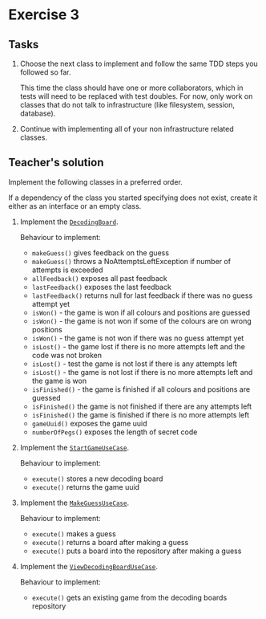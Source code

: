 # Exercise 3

## Tasks

1. Choose the next class to implement and follow the same TDD steps you followed so far.

    This time the class should have one or more collaborators, which in tests will need to be replaced with test doubles.
    For now, only work on classes that do not talk to infrastructure (like filesystem, session, database).

2. Continue with implementing all of your non infrastructure related classes.

## Teacher's solution

Implement the following classes in a preferred order.

If a dependency of the class you started specifying does not exist, create it either as an interface or an empty class.

1. Implement the [`DecodingBoard`](../src/Game/DecodingBoard.php).

    Behaviour to implement:

    * `makeGuess()` gives feedback on the guess
    * `makeGuess()` throws a NoAttemptsLeftException if number of attempts is exceeded
    * `allFeedback()` exposes all past feedback
    * `lastFeedback()` exposes the last feedback
    * `lastFeedback()` returns null for last feedback if there was no guess attempt yet
    * `isWon()` - the game is won if all colours and positions are guessed
    * `isWon()` - the game is not won if some of the colours are on wrong positions
    * `isWon()` - the game is not won if there was no guess attempt yet
    * `isLost()` - the game lost if there is no more attempts left and the code was not broken
    * `isLost()` - test the game is not lost if there is any attempts left
    * `isLost()` - the game is not lost if there is no more attempts left and the game is won
    * `isFinished()` - the game is finished if all colours and positions are guessed
    * `isFinished()` the game is not finished if there are any attempts left
    * `isFinished()` the game is finished if there is no more attempts left
    * `gameUuid()` exposes the game uuid
    * `numberOfPegs()` exposes the length of secret code

2. Implement the [`StartGameUseCase`](../src/UseCase/StartGameUseCase.php).

    Behaviour to implement:

    * `execute()` stores a new decoding board
    * `execute()` returns the game uuid

3. Implement the [`MakeGuessUseCase`](../src/UseCase/MakeGuessUseCase.php).

    Behaviour to implement:

    * `execute()` makes a guess
    * `execute()` returns a board after making a guess
    * `execute()` puts a board into the repository after making a guess

4. Implement the [`ViewDecodingBoardUseCase`](../src/UseCase/ViewDecodingBoardUseCase.php).

    Behaviour to implement:

    * `execute()` gets an existing game from the decoding boards repository
